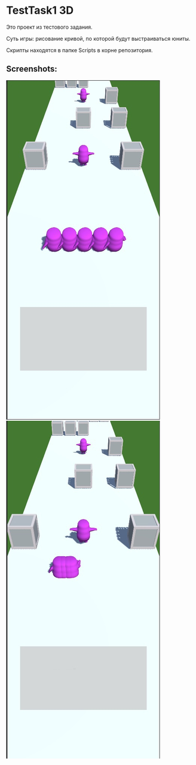 # TestTask1 3D

Это проект из тестового задания.

Суть игры: рисование кривой, по которой будут выстраиваться юниты.

Скрипты находятся в папке Scripts в корне репозитория.

## Screenshots:

![Image alt](https://github.com/matvuric/TestTask1/raw/master/1.jpg)
![Image alt](https://github.com/matvuric/TestTask1/raw/master/2.jpg)
